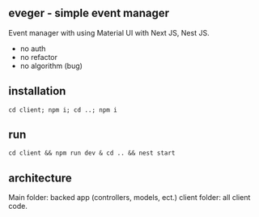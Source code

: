 ## eveger - simple event manager

Event manager with using Material UI with Next JS, Nest JS.

- no auth
- no refactor
- no algorithm (bug)

## installation

```shell
cd client; npm i; cd ..; npm i
```

## run

```shell
cd client && npm run dev & cd .. && nest start
```

## architecture

Main folder: backed app (controllers, models, ect.)
client folder: all client code.
